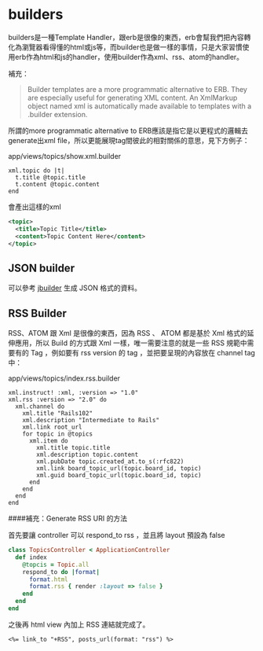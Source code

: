 # builders

builders是一種Template Handler，跟erb是很像的東西，erb會幫我們把內容轉化為瀏覽器看得懂的html或js等，而builder也是做一樣的事情，只是大家習慣使用erb作為html和js的handler，使用builder作為xml、rss、atom的handler。

補充：
>Builder templates are a more programmatic alternative to ERB. They are especially useful for generating XML content. An XmlMarkup object named xml is automatically made available to templates with a .builder extension.

所謂的more programmatic alternative to ERB應該是指它是以更程式的邏輯去generate出xml file，所以更能展現tag間彼此的相對關係的意思，見下方例子：

 app/views/topics/show.xml.builder
```builder
xml.topic do |t|
  t.title @topic.title
  t.content @topic.content
end
```
會產出這樣的xml
```xml
<topic>
  <title>Topic Title</title>
  <content>Topic Content Here</content>
</topic>
```

## JSON builder

可以參考 [jbuilder](https://github.com/rails/jbuilder) 生成 JSON 格式的資料。

## RSS Builder

RSS、ATOM 跟 Xml 是很像的東西，因為 RSS 、 ATOM 都是基於 Xml 格式的延伸應用，所以 Build 的方式跟 Xml 一樣，唯一需要注意的就是一些 RSS 規範中需要有的 Tag ，例如要有 rss version 的 tag ，並把要呈現的內容放在  channel tag 中：

app/views/topics/index.rss.builder
```builder
xml.instruct! :xml, :version => "1.0"
xml.rss :version => "2.0" do
  xml.channel do
    xml.title "Rails102"
    xml.description "Intermediate to Rails"
    xml.link root_url
    for topic in @topics
      xml.item do
        xml.title topic.title
        xml.description topic.content
        xml.pubDate topic.created_at.to_s(:rfc822)
        xml.link board_topic_url(topic.board_id, topic)
        xml.guid board_topic_url(topic.board_id, topic)
      end
    end
  end
end
```

####補充：Generate RSS URI 的方法

首先要讓 controller 可以 respond_to rss ，並且將 layout 預設為 false
```ruby
class TopicsController < ApplicationController
  def index
    @topcis = Topic.all
    respond_to do |format|
      format.html
      format.rss { render :layout => false }
    end
  end
end
```
之後再 html view 內加上 RSS 連結就完成了。
```erb
<%= link_to "+RSS", posts_url(format: "rss") %>
```
